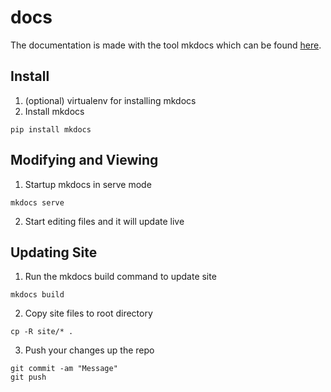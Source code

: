 # docs

The documentation is made with the tool mkdocs which can be found [here](https://www.mkdocs.org/).

## Install
1. (optional) virtualenv for installing mkdocs
2. Install mkdocs
```
pip install mkdocs
```

## Modifying and Viewing
1. Startup mkdocs in serve mode
```
mkdocs serve
```
2. Start editing files and it will update live

## Updating Site
1. Run the mkdocs build command to update site
```
mkdocs build
```
2. Copy site files to root directory
```
cp -R site/* .
```
3. Push your changes up the repo
```
git commit -am "Message"
git push
```